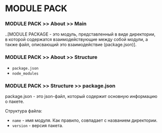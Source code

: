 # MODULE PACK

### MODULE PACK >> About >> Main
..[MODULE PACKAGE - это модуль, представленный в виде директории, в которой содержатся взаимодействующие между собой модули, а также файл, описвающий это взаимодействие (package.json)].

### MODULE PACK >> About >> Structure
- `package.json`
- `node_modules`

### MODULE PACK >> Structure >> package.json
package.json - это json-файл, который содержит основную информацию о пакете.

Структура файла:
- `name` - имя модуля. Как правило, совпадает с названием директории.
- `version` - версия пакета.